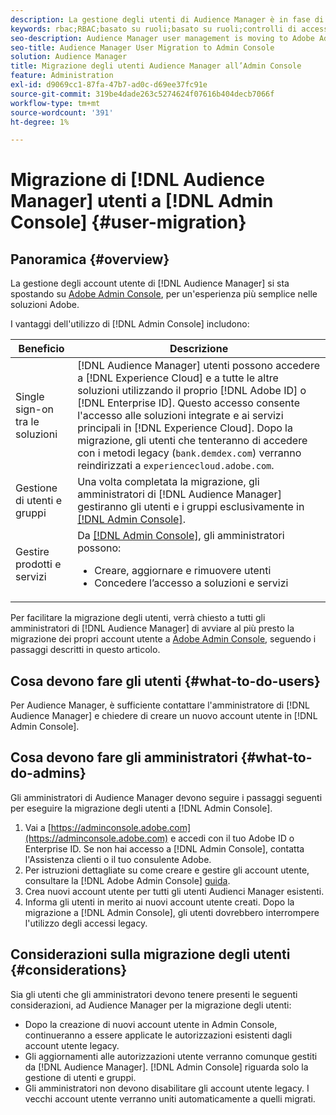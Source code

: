 ```yaml
---
description: La gestione degli utenti di Audience Manager è in fase di trasferimento a Adobe Admin Console. Questo articolo spiega cosa devi fare per prepararti alla migrazione degli utenti e cosa cambierà una volta completata la migrazione.
keywords: rbac;RBAC;basato su ruoli;basato su ruoli;controlli di accesso basati su ruoli
seo-description: Audience Manager user management is moving to Adobe Admin Console. This article explains what you need to do to prepare for user migration, and what will change once the migration is complete.
seo-title: Audience Manager User Migration to Admin Console
solution: Audience Manager
title: Migrazione degli utenti Audience Manager all’Admin Console
feature: Administration
exl-id: d9069cc1-87fa-47b7-ad0c-d69ee37fc91e
source-git-commit: 319be4dade263c5274624f07616b404decb7066f
workflow-type: tm+mt
source-wordcount: '391'
ht-degree: 1%

---
```


# Migrazione di [!DNL Audience Manager] utenti a [!DNL Admin Console] {#user-migration}

## Panoramica {#overview}

La gestione degli account utente di [!DNL Audience Manager] si sta spostando su [Adobe Admin Console](https://helpx.adobe.com/it/enterprise/using/admin-console.html), per un&#39;esperienza più semplice nelle soluzioni Adobe.

I vantaggi dell&#39;utilizzo di [!DNL Admin Console] includono:

| Beneficio | Descrizione |
|---|---|
| Single sign-on tra le soluzioni | [!DNL Audience Manager] utenti possono accedere a [!DNL Experience Cloud] e a tutte le altre soluzioni utilizzando il proprio [!DNL Adobe ID] o [!DNL Enterprise ID]. Questo accesso consente l&#39;accesso alle soluzioni integrate e ai servizi principali in [!DNL Experience Cloud]. Dopo la migrazione, gli utenti che tenteranno di accedere con i metodi legacy (`bank.demdex.com`) verranno reindirizzati a `experiencecloud.adobe.com`. |
| Gestione di utenti e gruppi | Una volta completata la migrazione, gli amministratori di [!DNL Audience Manager] gestiranno gli utenti e i gruppi esclusivamente in [[!DNL Admin Console]](https://adminconsole.adobe.com/enterprise/). |
| Gestire prodotti e servizi | Da [[!DNL Admin Console]](https://adminconsole.adobe.com/enterprise/), gli amministratori possono: <ul><li>Creare, aggiornare e rimuovere utenti</li><li>Concedere l’accesso a soluzioni e servizi</li></ul> |

Per facilitare la migrazione degli utenti, verrà chiesto a tutti gli amministratori di [!DNL Audience Manager] di avviare al più presto la migrazione dei propri account utente a [Adobe Admin Console](https://helpx.adobe.com/it/enterprise/using/admin-console.html), seguendo i passaggi descritti in questo articolo.

## Cosa devono fare gli utenti {#what-to-do-users}

Per Audience Manager, è sufficiente contattare l&#39;amministratore di [!DNL Audience Manager] e chiedere di creare un nuovo account utente in [!DNL Admin Console].

## Cosa devono fare gli amministratori {#what-to-do-admins}

Gli amministratori di Audience Manager devono seguire i passaggi seguenti per eseguire la migrazione degli utenti a [!DNL Admin Console].

1. Vai a [https://adminconsole.adobe.com](https://adminconsole.adobe.com) e accedi con il tuo Adobe ID o Enterprise ID. Se non hai accesso a [!DNL Admin Console], contatta l&#39;Assistenza clienti o il tuo consulente Adobe.
2. Per istruzioni dettagliate su come creare e gestire gli account utente, consultare la [!DNL Adobe Admin Console] [guida](https://helpx.adobe.com/enterprise/admin-guide.html/enterprise/using/users.ug.html).
3. Crea nuovi account utente per tutti gli utenti Audienci Manager esistenti.
4. Informa gli utenti in merito ai nuovi account utente creati. Dopo la migrazione a [!DNL Admin Console], gli utenti dovrebbero interrompere l&#39;utilizzo degli accessi legacy.

## Considerazioni sulla migrazione degli utenti {#considerations}

Sia gli utenti che gli amministratori devono tenere presenti le seguenti considerazioni, ad Audience Manager per la migrazione degli utenti:

* Dopo la creazione di nuovi account utente in Admin Console, continueranno a essere applicate le autorizzazioni esistenti dagli account utente legacy.
* Gli aggiornamenti alle autorizzazioni utente verranno comunque gestiti da [!DNL Audience Manager]. [!DNL Admin Console] riguarda solo la gestione di utenti e gruppi.
* Gli amministratori non devono disabilitare gli account utente legacy. I vecchi account utente verranno uniti automaticamente a quelli migrati.
